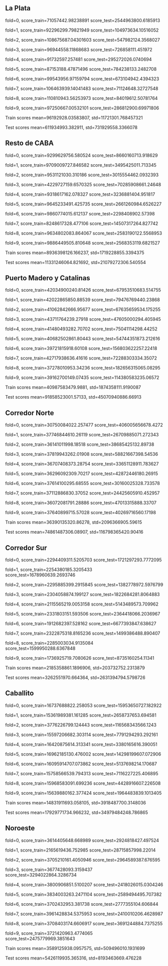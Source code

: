 ## La Plata

fold=0, score_train=71057442.98238891 score_test=2544963800.6185913

fold=1, score_train=92296299.79821949 score_test=104973634.10516052

fold=2, score_train=108675687.04301603 score_test=547982124.3568027

fold=3, score_train=96944558.11868683 score_test=726858111.451972

fold=4, score_train=91732597.257481 score_test=295272026.0740694

fold=5, score_train=87153188.47871496 score_test=784238133.2482708

fold=6, score_train=99543956.97159794 score_test=673104942.4394323

fold=7, score_train=106463939.14041483 score_test=71124648.32727548

fold=8, score_train=110810943.56253973 score_test=84019612.50781764

fold=9, score_train=97250667.00532101 score_test=286812900.69971806

Train scores mean=96192928.03583807, std=11721301.768457321

Test scores mean=611934993.382911, std=731929558.3366078

## Resto de CABA

fold=0, score_train=9299629756.580524 score_test=8660160713.918629

fold=1, score_train=9709009727.846582 score_test=3495425011.713345

fold=2, score_train=9531121030.310186 score_test=3015554462.0932393

fold=3, score_train=4229727159.6570325 score_test=70285908661.24648

fold=4, score_train=9318617162.078327 score_test=3236881404.951817

fold=5, score_train=9645233491.425735 score_test=2661260984.6526227

fold=6, score_train=9860774015.612137 score_test=2298408902.57398

fold=7, score_train=8248617328.477106 score_test=14507317264.827742

fold=8, score_train=9634802083.864067 score_test=2583190122.5568953

fold=9, score_train=9886449505.810648 score_test=2568353119.6821527

Train scores mean=8936398126.166237, std=1719228855.3394375

Test scores mean=11331246064.821692, std=21079272306.540554

## Puerto Madero y Catalinas

fold=0, score_train=42034900240.81426 score_test=67953510683.514755

fold=1, score_train=42022865850.88539 score_test=79476769440.23868

fold=2, score_train=41062842666.95677 score_test=67635659534.175255

fold=3, score_train=43711764239.27918 score_test=47605000294.405945

fold=4, score_train=41480493282.70702 score_test=75041114298.44252

fold=5, score_train=40682502861.80443 score_test=54744351873.212616

fold=6, score_train=39721815918.60108 score_test=156803622257.22418

fold=7, score_train=42717938636.41616 score_test=72288303334.35072

fold=8, score_train=37278010953.34236 score_test=182656315065.08295

fold=9, score_train=39162700149.07435 score_test=114380583235.06572

Train scores mean=40987583479.9881, std=1874358111.9190087

Test scores mean=91858523001.57133, std=45070940886.66913

## Corredor Norte

fold=0, score_train=30750084022.257477 score_test=406005656678.4272

fold=1, score_train=37746844610.26119 score_test=26709885071.272343

fold=2, score_train=36141011998.18518 score_test=38685425132.89738

fold=3, score_train=37819943262.01908 score_test=58821667398.54536

fold=4, score_train=36707408373.28754 score_test=33651128911.783627

fold=5, score_train=36296092309.70217 score_test=42872446180.26915

fold=6, score_train=37614100295.68555 score_test=30160025328.733578

fold=7, score_train=37112886830.37052 score_test=24425605910.452957

fold=8, score_train=36072081791.28886 score_test=47013315888.33707

fold=9, score_train=37640899715.57028 score_test=40269716560.17198

Train scores mean=36390135320.86278, std=2096366905.59615

Test scores mean=74861487306.08907, std=116798365420.90416

## Corredor Sur

fold=0, score_train=2294409311.5205703 score_test=1721297293.7772095

fold=1, score_train=2254380185.3205433 score_test=1678960639.2693746

fold=2, score_train=2295885399.2915845 score_test=1382778972.5976799

fold=3, score_train=2304058874.199127 score_test=1822684281.8064883

fold=4, score_train=2115565219.0053158 score_test=5143489573.709962

fold=5, score_train=2331803151.593506 score_test=2364418066.2036967

fold=6, score_train=1912682397.528162 score_test=6677393847.638627

fold=7, score_train=2322875318.8165236 score_test=1499386488.890407

fold=8, score_train=2285003034.9135084 score_test=1599950288.6367848

fold=9, score_train=1736925719.7080626 score_test=8735160254.11341

Train scores mean=2185358861.1896906, std=203732752.2313879

Test scores mean=3262551970.664364, std=2631394794.5798726

## Caballito

fold=0, score_train=16737688822.258053 score_test=15953650727.182922

fold=1, score_train=15361989381.161285 score_test=2658737653.694581

fold=2, score_train=3776226799.124443 score_test=116568343566.1243

fold=3, score_train=15597206682.303114 score_test=7791294293.292161

fold=4, score_train=16420875614.313341 score_test=3380165616.390051

fold=5, score_train=16962185130.476002 score_test=14298199607.072906

fold=6, score_train=16095914707.073862 score_test=5137698214.170687

fold=7, score_train=15758566539.794313 score_test=7116227225.406895

fold=8, score_train=15968583091.699236 score_test=4428916607.226508

fold=9, score_train=15639880162.377424 score_test=1964483839.1013405

Train scores mean=14831911693.058105, std=3918487700.3148036

Test scores mean=17929771734.966232, std=34979484248.786865

## Noroeste

fold=0, score_train=3614405648.668989 score_test=2924818427.497524

fold=1, score_train=2165619436.752985 score_test=28715857998.22014

fold=2, score_train=3705210161.4050946 score_test=2964589387.676595

fold=3, score_train=3677428093.3159437 score_test=3294022864.3286734

fold=4, score_train=3800906851.5100207 score_test=2418026015.0304246

fold=5, score_train=3834003263.2471104 score_test=2589494495.707382

fold=6, score_train=3702432953.381738 score_test=2777355104.606844

fold=7, score_train=3961428834.5375953 score_test=2410010206.4628987

fold=8, score_train=3708403174.6606917 score_test=3691244884.7375255

fold=9, score_train=3721420963.4774065 score_test=2475779969.3851643

Train scores mean=3589125938.0957575, std=509496010.1931699

Test scores mean=5426119935.365316, std=8193463669.476228